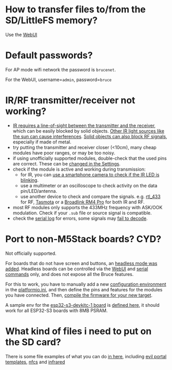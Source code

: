 
# How to transfer files to/from the SD/LittleFS memory?

Use the [WebUI](https://github.com/pr3y/Bruce/wiki/Others#webui)


# Default passwords?

For AP mode wifi network the password is `brucenet`.

For the WebUI, username=`admin`, password=`bruce`


# IR/RF transmitter/receiver not working?

 - [IR requires a line-of-sight between the transmitter and the receiver](https://www.quora.com/Does-an-IR-remote-need-a-line-of-sight), which can be easily blocked by solid objects. [Other IR light sources like the sun can cause interferences](https://www.garagedoordoctorllc.com/can-sunlight-exposure-affect-garage-door-sensors/).
 [Solid objects can also block RF signals](https://jemengineering.com/blog-5-ways-physical-objects-impact-rf-signals/), especially if made of metal.
 - try putting the transmitter and receiver closer (<10cm), many cheap modules have poor ranges, or may be too noisy.
 - if using unofficially supported modules, double-check that the used pins are correct. These can be [changed in the Settings](https://www.youtube.com/watch?v=i4wRNeGQJfw).
 - check if the module is active and working during transmission:
   - for IR, you can [use a smartphone camera to check if the IR LED is blinking](https://www.youtube.com/watch?v=i4wRNeGQJfw).
   - use a multimeter or an oscilloscope to check activity on the data pin/LED/antenna.
   - use another device to check and compare the signals. e.g. [rtl_433](https://github.com/merbanan/rtl_433) for RF, [Tasmota](https://tasmota.github.io/docs/Tasmota-IR/) or a [Broadlink RM4 Pro](https://www.ibroadlink.com/productinfo/762672.html) for both IR and RF.
 - most RF modules only supports the 433MHz frequency with ASK/OOK modulation. Check if your `.sub` file or source signal is compatible.
 - check the [serial log](https://github.com/pr3y/Bruce/wiki/Serial) for errors, some signals may [fail to decode](https://github.com/pr3y/Bruce/issues/216).

# Port to non-M5Stack boards? CYD?

Not officially supported.

For boards that do not have screen and buttons, an [headless mode was added](https://github.com/pr3y/Bruce/issues/107). Headless boards can be controlled via the [WebUI](https://github.com/pr3y/Bruce/wiki/Others#webui) and [serial commands](https://github.com/pr3y/Bruce/wiki/Serial) only, and does not expose all the Bruce features.

For this to work, you have to manually add a new [configuration environment](https://docs.platformio.org/en/latest/projectconf/sections/env/index.html) in the [platformio.ini](https://github.com/pr3y/Bruce/blob/main/platformio.ini), and then define the pins and features for the modules you have connected.
Then, [compile the firmware for your new target](https://github.com/pr3y/Bruce/wiki/Building-from-source).

A sample env for the [esp32-s3-devkitc-1 board](https://docs.espressif.com/projects/esp-idf/en/stable/esp32s3/hw-reference/esp32s3/user-guide-devkitc-1.html) is [defined here](https://github.com/pr3y/Bruce/blob/3813139ae0fc220180e7d443d4d6caea3e689224/platformio.ini#845), it should work for all ESP32-S3 boards with 8MB PSRAM.


# What kind of files i need to put on the SD card?

There is some file examples of what you can do [in here](https://github.com/pr3y/Bruce/tree/main/sd_files), including [evil portal templates](https://github.com/pr3y/Bruce/tree/main/sd_files/portals), [nfcs](https://github.com/pr3y/Bruce/tree/main/sd_files/nfc) and [infrared](https://github.com/pr3y/Bruce/tree/main/sd_files/infrared)